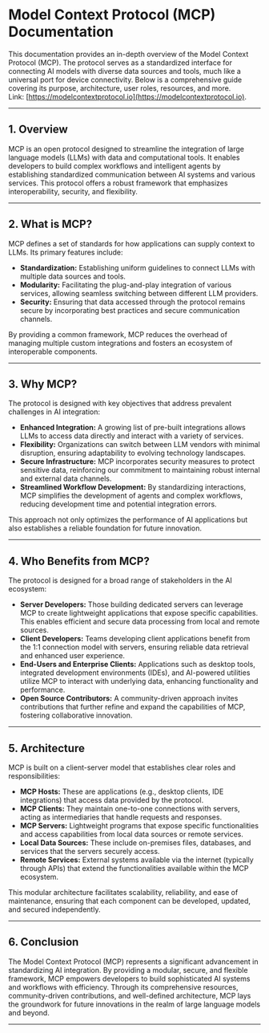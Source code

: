 # Model Context Protocol (MCP) Documentation

This documentation provides an in-depth overview of the Model Context Protocol (MCP). The protocol serves as a standardized interface for connecting AI models with diverse data sources and tools, much like a universal port for device connectivity. Below is a comprehensive guide covering its purpose, architecture, user roles, resources, and more.  
Link: [https://modelcontextprotocol.io](https://modelcontextprotocol.io).

---

## 1. Overview

MCP is an open protocol designed to streamline the integration of large language models (LLMs) with data and computational tools. It enables developers to build complex workflows and intelligent agents by establishing standardized communication between AI systems and various services. This protocol offers a robust framework that emphasizes interoperability, security, and flexibility.

---

## 2. What is MCP?

MCP defines a set of standards for how applications can supply context to LLMs. Its primary features include:

- **Standardization:** Establishing uniform guidelines to connect LLMs with multiple data sources and tools.
- **Modularity:** Facilitating the plug-and-play integration of various services, allowing seamless switching between different LLM providers.
- **Security:** Ensuring that data accessed through the protocol remains secure by incorporating best practices and secure communication channels.

By providing a common framework, MCP reduces the overhead of managing multiple custom integrations and fosters an ecosystem of interoperable components.

---

## 3. Why MCP?

The protocol is designed with key objectives that address prevalent challenges in AI integration:

- **Enhanced Integration:** A growing list of pre-built integrations allows LLMs to access data directly and interact with a variety of services.
- **Flexibility:** Organizations can switch between LLM vendors with minimal disruption, ensuring adaptability to evolving technology landscapes.
- **Secure Infrastructure:** MCP incorporates security measures to protect sensitive data, reinforcing our commitment to maintaining robust internal and external data channels.
- **Streamlined Workflow Development:** By standardizing interactions, MCP simplifies the development of agents and complex workflows, reducing development time and potential integration errors.

This approach not only optimizes the performance of AI applications but also establishes a reliable foundation for future innovation.

---

## 4. Who Benefits from MCP?

The protocol is designed for a broad range of stakeholders in the AI ecosystem:

- **Server Developers:** Those building dedicated servers can leverage MCP to create lightweight applications that expose specific capabilities. This enables efficient and secure data processing from local and remote sources.
- **Client Developers:** Teams developing client applications benefit from the 1:1 connection model with servers, ensuring reliable data retrieval and enhanced user experience.
- **End-Users and Enterprise Clients:** Applications such as desktop tools, integrated development environments (IDEs), and AI-powered utilities utilize MCP to interact with underlying data, enhancing functionality and performance.
- **Open Source Contributors:** A community-driven approach invites contributions that further refine and expand the capabilities of MCP, fostering collaborative innovation.

---

## 5. Architecture

MCP is built on a client-server model that establishes clear roles and responsibilities:

- **MCP Hosts:** These are applications (e.g., desktop clients, IDE integrations) that access data provided by the protocol.
- **MCP Clients:** They maintain one-to-one connections with servers, acting as intermediaries that handle requests and responses.
- **MCP Servers:** Lightweight programs that expose specific functionalities and access capabilities from local data sources or remote services.
- **Local Data Sources:** These include on-premises files, databases, and services that the servers securely access.
- **Remote Services:** External systems available via the internet (typically through APIs) that extend the functionalities available within the MCP ecosystem.

This modular architecture facilitates scalability, reliability, and ease of maintenance, ensuring that each component can be developed, updated, and secured independently.

---

## 6. Conclusion

The Model Context Protocol (MCP) represents a significant advancement in standardizing AI integration. By providing a modular, secure, and flexible framework, MCP empowers developers to build sophisticated AI systems and workflows with efficiency. Through its comprehensive resources, community-driven contributions, and well-defined architecture, MCP lays the groundwork for future innovations in the realm of large language models and beyond.

---
